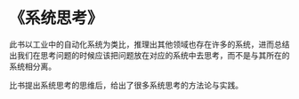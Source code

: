 
# 《系统思考》

此书以工业中的自动化系统为类比，推理出其他领域也存在许多的系统，进而总结出我们在思考问题的时候应该把问题放在对应的系统中去思考，而不是与其所在的系统相分离。

比书提出系统思考的思维后，给出了很多系统思考的方法论与实践。
